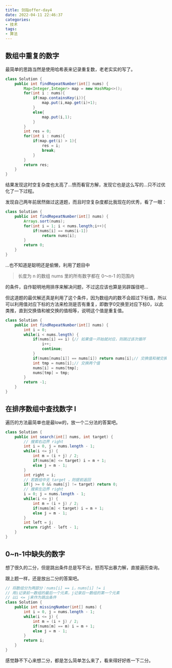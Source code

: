 ```yaml
---
title: 剑指offer-day4
date: 2022-04-11 22:46:37
categories:
- 技术
tags:
- 算法
---
```


## 数组中重复的数字

最简单的思路当然是使用哈希表来记录重复数，老老实实的写了。

```java
class Solution {
    public int findRepeatNumber(int[] nums) {
        Map<Integer,Integer> map = new HashMap<>();
        for(int i : nums){
            if(map.containsKey(i)){
                map.put(i,map.get(i)+1);
            }
            else{
                map.put(i,1);
            }
        }
        int res = 0;
        for(int i : nums){
            if(map.get(i) > 1){
                res = i;
                break;
            }
        }
        return res;
    }
}
```

结果发现这时空复杂度也太高了...愤而看官方解，发现它也是这么写的...只不过优化了一下过程。

发现自己两年前居然做过这道题，而且时空复杂度都比我现在的优秀，看了一眼：

```java
class Solution {
    public int findRepeatNumber(int[] nums) {
        Arrays.sort(nums);
        for(int i = 1; i < nums.length;i++){
            if(nums[i] == nums[i-1])
                return nums[i];
        }
        return 0;
    }
}
```

...也不知道是聪明还是偷懒，利用了题目中

> 长度为 n 的数组 nums 里的所有数字都在 0～n-1 的范围内

的条件，自作聪明地用排序来解决问题，不过这应该也算是另辟蹊径吧...

但这道题的最优解还真是利用了这个条件，因为数组内的数不会超过下标值，所以可以利用值对应下标的方法来检测是否有重复，即数字0交换至对应下标0，以此类推，直到交换值和被交换的值相等，说明这个值是重复值。

```java
class Solution {
    public int findRepeatNumber(int[] nums) {
        int i = 0;
        while(i < nums.length) {
            if(nums[i] == i) {// 如果值一开始就对应，则跳过该次循环
                i++;
                continue;
            }
            if(nums[nums[i]] == nums[i]) return nums[i];// 交换值和被交换的值相等，说明这个值是重复值
            int tmp = nums[i];// 交换两个值
            nums[i] = nums[tmp];
            nums[tmp] = tmp;
        }
        return -1;
    }
}
```

## 在排序数组中查找数字 Ⅰ

遍历的方法最简单也是最low的，放一个二分法的答案吧。

```java
class Solution {
    public int search(int[] nums, int target) {
        // 搜索右边界 right
        int i = 0, j = nums.length - 1;
        while(i <= j) {
            int m = (i + j) / 2;
            if(nums[m] <= target) i = m + 1;
            else j = m - 1;
        }
        int right = i;
        // 若数组中无 target ，则提前返回
        if(j >= 0 && nums[j] != target) return 0;
        // 搜索左边界 right
        i = 0; j = nums.length - 1;
        while(i <= j) {
            int m = (i + j) / 2;
            if(nums[m] < target) i = m + 1;
            else j = m - 1;
        }
        int left = j;
        return right - left - 1;
    }
}
```

## 0~n-1中缺失的数字

想了很久的二分，但是跳出条件总是写不出，怒而写出暴力解，直接遍历查询。

跟上题一样，还是放出二分的答案吧。

```java
// 将数组分为两部分：nums[i] == i，nums[i] != i
// 用i记录前一数组的最后一个元素，j记录后一数组的第一个元素
// 以i <= j来作为跳出条件
class Solution {
    public int missingNumber(int[] nums) {
        int i = 0, j = nums.length - 1;
        while(i <= j) {
            int m = (i + j) / 2;
            if(nums[m] == m) i = m + 1;
            else j = m - 1;
        }
        return i;
    }
}
```

感觉静不下心来想二分，都是怎么简单怎么来了，看来得好好练一下二分。
